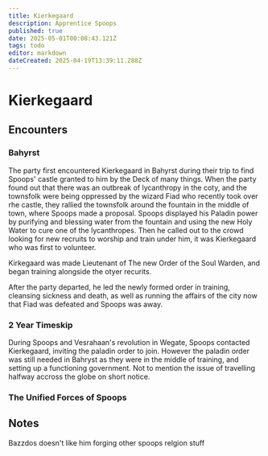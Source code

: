 ```yaml
---
title: Kierkegaard
description: Apprentice Spoops 
published: true
date: 2025-05-01T00:08:43.121Z
tags: todo
editor: markdown
dateCreated: 2025-04-19T13:39:11.288Z
---
```


# Kierkegaard



## Encounters

### Bahyrst
The party first encountered Kierkegaard in Bahyrst during their trip to find Spoops' castle granted to him by the Deck of many things. 
When the party found out that there was an outbreak of lycanthropy in the coty, and the townsfolk were being oppressed by the wizard Fiad who recently took over rhe castle, they rallied the townsfolk around the fountain in the middle of town, where Spoops made a proposal. Spoops displayed his Paladin power by purifying and blessing water from the fountain and using the new Holy Water to cure one of the lycanthropes. Then he called out to the crowd looking for new recruits to worship and train under him, it was Kierkegaard who was first to volunteer.

Kirkegaard was made Lieutenant of The new Order of the Soul Warden, and began training alongside the otyer recurits.

After the party departed, he led the newly formed order in training, cleansing sickness and death, as well as running the affairs of the city now that Fiad was defeated and Spoops was away. 

### 2 Year Timeskip
During Spoops and Vesrahaan's revolution in Wegate, Spoops contacted Kierkegaard, inviting the paladin order to join. However the paladin order was still needed in Bahryst as they were in the middle of training, and setting up a functioning government. Not to mention the issue of travelling halfway accross the globe on short notice.

### The Unified Forces of Spoops




## Notes
Bazzdos doesn't like him forging
other spoops relgion stuff